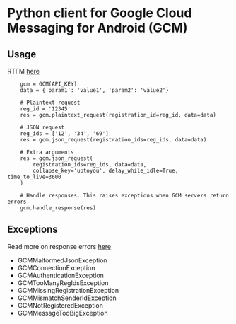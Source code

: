 Python client for Google Cloud Messaging for Android (GCM)
======================

Usage
------------
RTFM [here](http://developer.android.com/guide/google/gcm/gcm.html)


        gcm = GCM(API_KEY)
        data = {'param1': 'value1', 'param2': 'value2'}
        
        # Plaintext request
        reg_id = '12345'
        res = gcm.plaintext_request(registration_id=reg_id, data=data)

        # JSON request
        reg_ids = ['12', '34', '69']
        res = gcm.json_request(registration_ids=reg_ids, data=data)

        # Extra arguments
        res = gcm.json_request(
            registration_ids=reg_ids, data=data,
            collapse_key='uptoyou', delay_while_idle=True, time_to_live=3600
        )

        # Handle responses. This raises exceptions when GCM servers return errors 
        gcm.handle_response(res)


Exceptions
------------
Read more on response errors [here](http://developer.android.com/guide/google/gcm/gcm.html#success)


* GCMMalformedJsonException
* GCMConnectionException
* GCMAuthenticationException
* GCMTooManyRegIdsException
* GCMMissingRegistrationException
* GCMMismatchSenderIdException
* GCMNotRegisteredException
* GCMMessageTooBigException